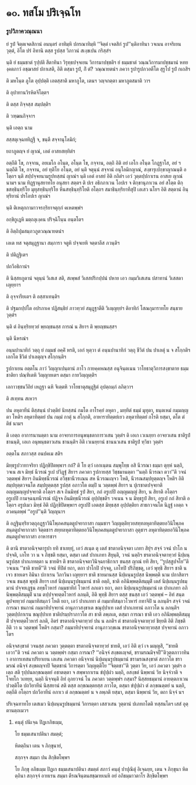 <h1>๑๐. ทสโม ปริเจฺฉโท</h1>
<h3>รูปวิภาควณฺณนา</h3>
<p>  ยํ รูปํ จิตฺตเจตสิกานํ อนนฺตรํ อาทิมฺหิ ปกรณาทิมฺหิ ‘‘จิตฺตํ เจตสิกํ  รูป’’นฺติอาทินา วจเนน อาจริเยน วุตฺตํ, อิโต ปรํ อิทานิ ตสฺส รูปสฺส วิภาวนํ  สเงฺขเปน กริสฺสํฯ</p>


<p> นฺติ ยํ ธมฺมชาตํ รุปฺปติ สีตาทินา วิรุทฺธปจฺจเยน วิการมาปชฺชติฯ  ยํ ธมฺมชาตํ วณฺณวิการมาปชฺชมานํ หทยงฺคตภาวํ อชฺฌาสยํ ปกาเสติ, อิติ ตสฺมา รูปํ, กิํ ตํ? วณฺณายตนํฯ  ภควา รูปารูปภวอตีโต สุรูโป รูปํ  กเถสิฯ</p>


<p> ติ มหโนฺต ภูโต อุปฺปตฺติ เอตสฺสาติ มหาภูโต, เตนฯ วญฺจกตฺตา มหาภูตสมาติ วาฯ</p>


<p> ติ อุปาทานวิรหิตจิโตฺตฯ</p>


<p>   ติ ตสฺส กิจฺจสฺส สมฺปตฺติฯ</p>


<p> ติ วฑฺฒนกิจฺจาฯ</p>


<p> นฺติ เอตฺถ  นาม</p>


<p>
สสฺสตุเจฺฉททิฎฺฐี จ, ขนฺตี สจฺจานุโลมิกํ;  
  
ยถาภูตญฺจ ยํ ญาณํ, เอตํ อาสยสทฺทิตํฯ  
</p>
  
<p>อตฺถีติ โข, กจฺจาน, อยเมโก อโนฺต, อโนฺต โข, กจฺจาน, อตฺถิ อิติ อยํ เอโก อโนฺต โกฎฺฐาโส, อยํ ฯ นตฺถีติ โข, กจฺจาน, อยํ ทุติโย อโนฺต, อยํ นฺติ จตุนฺนํ สจฺจานํ อนุโลมิกญาณํ, สงฺขารุเปกฺขาญาณนฺติ อโตฺถฯ นฺติ สปฺปจฺจยนามรูปทสฺสนํ ญาณํฯ  นฺติ  เอตํ อาสยํ อิติ กถิตํฯ เอวํ วุตฺตปฺปกาเรน อาสเย ญาณํ นามฯ  นาม ทิฎฺฐานุสยาทโย อนุสยา สตฺตฯ ติ ปเร อธิกภาเวน โอปเร จ ติกฺขานุภาเวน อยํ สโตฺต ติกฺขสทฺธินฺทฺริโย มุทุสทฺธินฺทฺริโย หีนสทฺธินฺทฺริโยติ อโตฺถฯ สมาธินฺทฺริยาทีสุปิ เอเสว นโยฯ อิติ สตฺตานํ อินฺทฺริยานํ ปรโอปเร ญาณํฯ</p>


<p> นฺติ ติเหตุกกามาวจรกฺริยาจตุกฺกํ คเหตพฺพํฯ</p>


<p> อกฺขิกูเฎหิ มตฺถลุเงฺคน ปริจฺฉิโนฺน อนฺตโตฯ</p>


<p> ติ อิตฺถิปุมสมฺภวภูตวณฺณายตนํฯ</p>


<p> เอเต ทส จตุสมุฎฺฐานา สมฺภารา จตูหิ ปจฺจเยหิ จตฺตาลีส ภวนฺติฯ</p>


<p> ติ ปติฎฺฐิเตฯ</p>


<p>   ปถวีอธิกานํฯ</p>


<p> ติ นิสฺสยภูตานํ จตุนฺนํ วิเสเส สติ,  สเพฺพสํ วิเสสปริกปฺปนํ ปหาย เอว กมฺมวิเสเสน ปสาทานํ วิเสสตา เญยฺยาฯ</p>


<p> ติ อุจฺจารียเตฯ ติ อสฺสาเทนฺติฯ</p>


<p> ติ ปฐมกปฺปโต อปรภาเค ปฎิสนฺธิยํ ภาวทฺวยํ สมุฎฺฐาตีติ วิเญฺญยฺยํฯ ติอาทิกํ โสณกุมาราทโย สนฺธาย วุตฺตํฯ</p>


<p> นฺติ ตํ อินฺทฺริยทฺวยํ พฺยญฺชนสฺส การณํ น สิยาฯ ติ พฺยญฺชนสฺสฯ</p>


<p> นฺติ  นีหรณํฯ</p>


<p> อนฺนปานาทิกํ วตฺถุ ยํ กมฺมชํ อคฺคิํ หรติ,  เอกํ หุตฺวา ตํ อนฺนปานาทิกํ วตฺถุ ชีวิตํ ปน ปาเลตุํ น จ สโกฺกติฯ เอกโต ชีวิตํ ปาเลตุญฺจ สโกฺกนฺติฯ</p>


<p> รูปกาเยน อตฺตโน ภาวํ วิญฺญาเปนฺตานํ ภาโว  กายคฺคหณสฺส อนุจินฺตเนน  วาโยธาตุวิการสงฺขาตาย  ธมฺมชาติยา ปณฺฑิเตหิ วิญฺญายเตฯ  ตสฺมา กายวิญฺญตฺติฯ</p>


<p> เอกาวชฺชนวีถิยํ เหฎฺฐา ฉหิ จิเตฺตหิ วาโยธาตุสมุฎฺฐิตํ อุปตฺถมฺภํ ลภิตฺวาฯ</p>


<p> ติ สเทฺทน สเหวฯ</p>


<p>  ปน ลหุตาทีนํ ติสฺสนฺนํ ปวตฺติยํ นิทสฺสนํ กมโต อาโรคฺยํ ลหุตา , มทฺทิตํ ธมฺมํ มุทุตา, ธนฺตเหมํ กมฺมญฺญตา โหติฯ ลหุตาทิตฺตยํ ปน กมฺมํ กาตุํ น สโกฺกติ, อาหาราทิตฺตยํเยว ลหุตาทิตฺตยํ กโรติ ยสฺมา, ตโต ตํ ติชํ นามฯ</p>


<p> ติ เอตฺถ อาการนานตฺตา นาม อาจยาการอนุพนฺธตาการวเสน วุตฺตํฯ ติ เอเก เวเนยฺยา อาจยวเสน ชาติรูปํ ชานนฺติ, เอเก อนุพนฺธตาวเสน ชานนฺติฯ อิติ เวเนยฺยานํ ชานนวเสน ชาติรูปํ ทฺวิธา วุตฺตํฯ</p>


<p>  อตฺตโน สภาวสฺส อนปคเม สติฯ</p>


<p>  มิทฺธรูปวาทาจริยา ปฎิกฺขิปิตพฺพาฯ กถํ? ติ โย ตฺวํ  เอกเนฺตน  สมฺพุโทฺธ อสิ นีวรณา ธมฺมา  ตุยฺหํ นตฺถิ,  วจเน สเจ มิทฺธํ นีวรณํ รูเป ปวิฎฺฐํ สิยาฯ ภควตา รูปกายสฺส วิชฺชมานตฺตา ‘‘นตฺถิ นีวรณา ตวา’’ติ วจนํ วตฺตพฺพํ สิยาฯ ถินมิทฺธนีวรณํ อวิชฺชานีวรเณน สห นีวรณเญฺจว โหติ, นีวรณสมฺปยุตฺตญฺจ โหติฯ อิติ สมฺปยุตฺตวจนโต สมฺปยุตฺตสฺส รูปสฺส อภาวโต ตมฺปิ น วตฺตพฺพํ สิยาฯ น ปุเรชาตปจฺจยาติ อญฺญมญฺญปจฺจยาติ อโตฺถฯ สเจ ถินมิทฺธํ รูปํ สิยา, กถํ อรูเปปิ อญฺญมญฺญํ สิยา, น สิยาติ อโตฺถฯ อรูเปปิ กามจฺฉนฺทนีวรณํ ปฎิจฺจ ถินมิทฺธนีวรณํ อุปฺปชฺชติฯ  วจเนน จ น มิทฺธรูปํ สิยา, อรูเป กถํ สิยาติ อโตฺถฯ อรูปเมว มิทฺธํ อิติ ปฎิกฺขิปิตพฺพาฯ อรูเปปิ เอตสฺส มิทฺธสฺส อุปฺปตฺติยา สาธกวจนโต นิฎฺฐํ เอตฺถ จ อวคนฺตพฺพํ ‘‘อรูป’’นฺติ วิญฺญุนาฯ</p>


<p> ติ อฎฺฐินฺทฺริยวตฺถุอฎฺฐาวินิโพฺภคสนฺตตูปจยากาสา กมฺมชาฯ  วิญฺญตฺติทฺวยสทฺทลหุตาทิตฺตยอวินิโพฺภคสนฺตตูปจยากาสา จิตฺตชาฯ  สทฺทลหุตาทิตฺตยอวินิโพฺภคสนฺตตูปจยากาสา อุตุชาฯ  ลหุตาทิตฺตยอวินิโพฺภคสนฺตตูปจยากาสา อาหารชาฯ</p>


<p> ติ ตานิ ชรตาอนิจฺจตารูปา ยทิ ชาเยยฺยุํ, เอวํ สเนฺต ตุ เตสํ ชรตาอนิจฺจตา เภทา สิยุํฯ  สจฺจํ วจนํ ปาโก น ปจฺจติ, เภโท วา น  จ ภิชฺชติ ยสฺมา, ตสฺมา เตสํ ปากเภทา สิยุนฺติ,  วจนํ นตฺถิฯ  ชรตาอนิจฺจตาทฺวยํ  นิปฺผนฺนรูปสฺส ปากเภทตฺตา น ชายติฯ ติ  ชรตาอนิจฺจตาวินิจฺฉยาธิกาเร  ชนสฺส  ญาณํ ยทิ สิยา, ‘‘รูปสฺสูปจโย’’ติ วจเนน ‘‘ชาติ  ชายตี’’ติ วจนํ ทีปิตํ ยถา,  ตถา ปาโกปิ ปจฺจตุ, เภโทปิ ปริภิชฺชตุ, เอวํ พุทฺธิ สิยาฯ ชาติ น เจว ชายเตฯ  อิมินา ปกาเรน วิภาวินา เญยฺยาฯ ชาติ ชายมานสฺส นิปฺผนฺนรูปสฺส นิพฺพตฺติ นาม ปกาสิตาฯ  วจเน  ชนสฺส พุทฺธิ สิยาฯ เยสํ นิปฺผนฺนรูปธมฺมานํ ชาติ อตฺถิ,  ชาติ อภินิพฺพตฺติสมฺมุติํ  เตสํ นิปฺผนฺนรูปธมฺมานํ ปจฺจยเฎฺฐน ลทฺธโวหารํ กมฺมชาทิกํ โวหารํ ลภเตว ยถา, ตถา  นิปฺผนฺนรูปธมฺมานํ เต ปากเภทา อภินิพฺพตฺติสมฺมุติํ นาม ตปฺปจฺจยตฺตโวหารํ ลภนฺติ, อิติ พุทฺธิ สิยาฯ ตสฺส ชนสฺส เอวํ วตฺตพฺพํ – อิทํ สนฺตตูปจยทฺวยํ กมฺมาทิสมฺภวํ โหติ ยถา, เอวํ ปากเภทา ตํ กมฺมาทิสมฺภวโวหารํ กทาจิปิ น ลภนฺติฯ  สจฺจํ วจนํ  การณา ชนกานํ กมฺมาทิปจฺจยานํ อานุภาวสงฺขาเต ขณุปฺปาเท เตสํ ปากเภทานํ อภาวโต น ลภนฺติฯ วุตฺตปฺปกาเรน ขณุปฺปาเท ชาติปรมฺปราภาวโต สา ชาติ ลพฺภเต, ตสฺมา การณา ชาติ เอว อภินิพฺพตฺติสมฺมุติํ ปจฺจยตฺตโวหารํ ลภติ, อิตรํ ชรตาอนิจฺจตาทฺวยํ ปน น ลภติฯ ตํ ชรตาอนิจฺจตาทฺวยํ ชิยฺยติ อิติ ภิชฺชติ อิติ วา น วตฺตพฺพํ โหติฯ กสฺมา? กมฺมาทิปจฺจยานํ อานุภาวกฺขเณ  ชรตาอนิจฺจตาทฺวยสฺส ปจฺจยานํ อภาวโตฯ</p>


<p>  อนิจฺจสงฺขาตํ  วจนสฺส ภควตา วุตฺตตฺตา ชรตาอนิจฺจตาทฺวยํ ชายติ, เอวํ อิติ ตฺวํ เจ มญฺญสิ,  ‘‘ชายติ เอวา’’ติ วจนํ ภควตา น วตฺตพฺพํฯ  กสฺมา การณา? ‘‘อนิจฺจํ สงฺขตเญฺจตํ, ชรามรณมิจฺจปี’’ติวุตฺตภาวาทินา อาการเทสนาปริยาเยน เลเสน ภควตา อนิจฺจานํ นิปฺผนฺนรูปธมฺมานํ ชรามรณสงฺขาตํ สภาวโต ชรามรณํ อนิจฺจํ สงฺขตญฺจาปิ  จิตฺตชานํ วิการตฺตา วิญฺญตฺติโย ‘‘จิตฺตชา’’ติ วุตฺตา วิย,  เอวํ ภควตา วุตฺตํฯ  อเตฺถ สติ  รุปฺปนลกฺขณตฺตยํ อชาตตฺตา จ  สพฺพากาเรน ขํปุปฺผํว นตฺถิ, อสงฺขตํ นิพฺพานํ วิย นิจฺจํวาติ จ โจทโก วเทยฺย, นตฺถิ นิจฺจนฺติ อิทํ อุภยวจนํ โน ภควตา วตฺตพฺพํฯ กสฺมา? นิสฺสยธมฺมานํ อายตฺตภาเวน ปวตฺติโต ปถวิยาทีนํ นิสฺสยานํ  สติ ตสฺส ลกฺขณตฺตยสฺส ภาวโต, ตสฺมา ขํปุปฺผํว ตํ ลกฺขณตฺตยํ น นตฺถิ, อตฺถีติ อโตฺถฯ ปถวีอาทีนํ  อภาเว ตํ ลกฺขณตฺตยํ น จ ลพฺภติ ยสฺมา, ตสฺมา นิพฺพานํ วิย, ตถา นิจฺจํ นฯ</p>


<p> ปริเจฺฉทาทโย  เตสเมว นิปฺผนฺนรูปธมฺมานํ วิการตฺตา  เสสวเสน วุตฺตานํ ปเภทกโตติ ทสฺสนโตฯ เสสํ อุตฺตานตฺถเมวฯ</p>


<ol>
<li>
  
คนฺตุํ ปนิเจฺฉ ปิฎเกภิธเมฺม,  
  
โย ธมฺมเสนาปตินา สมตฺตํ;  
  
หิตตฺถินา เตน จ ภิกฺขุนายํ,  
  
สกฺกจฺจ สมฺมา ปน สิกฺขิตโพฺพฯ  
</li>
  
<p>โย ภิกฺขุ อภิธเมฺม ปิฎเก ธมฺมเสนาปตินา สมตฺตํ สภาวํ คนฺตุํ ปาปุณิตุํ อิเจฺฉยฺย, เตน จ ภิกฺขุนา หิตตฺถินา สกฺกจฺจํ อาทเรน สมฺมา ตีรณจินฺตนสชฺฌายเนหิ อยํ อภิธมฺมาวตาโร สิกฺขิตโพฺพฯ
</ol></p>

</p>

</p>

</p>





